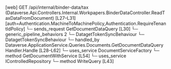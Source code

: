 [web] GET /api/internal/binder-data/tax  (Dataverse.Api.Controllers.Internal.Workpapers.BinderDataController.ReadTaxDataFromDocument)  [L27–L31] [auth=Authentication.MachineToMachinePolicy,Authentication.RequireTenantIdPolicy]
  └─ sends_request GetDocumentDataQuery [L30]
    └─ generic_pipeline_behaviors 2
      └─ DatagetTokenSyncBehaviour
      └─ DatagetTokenSyncBehaviour
    └─ handled_by Dataverse.ApplicationService.Queries.Documents.GetDocumentDataQueryHandler.Handle [L28–L62]
      └─ uses_service DocumentServiceFactory
        └─ method GetDocumentWithService [L54]
      └─ uses_service IControlledRepository<DocumentVersion>
        └─ method WriteQuery [L43]

